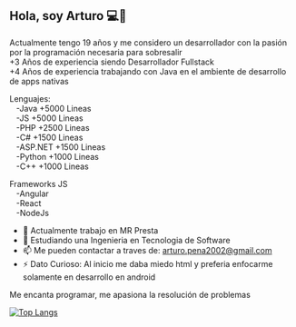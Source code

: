 ## Hola, soy Arturo 💻💜
Actualmente tengo 19 años y me considero un desarrollador con la pasión por la programación necesaria para sobresalir <br>
+3 Años de experiencia siendo Desarrollador Fullstack <br>
+4 Años de experiencia trabajando con Java en el ambiente de desarrollo de apps nativas <br>

Lenguajes: <br>
&nbsp;&nbsp;&nbsp;-Java +5000 Lineas<br>
&nbsp;&nbsp;&nbsp;-JS +5000 Lineas<br>
&nbsp;&nbsp;&nbsp;-PHP +2500 Lineas<br>
&nbsp;&nbsp;&nbsp;-C# +1500 Lineas<br>
&nbsp;&nbsp;&nbsp;-ASP.NET +1500 Lineas<br>
&nbsp;&nbsp;&nbsp;-Python +1000 Lineas<br>
&nbsp;&nbsp;&nbsp;-C++ +1000 Lineas<br>
    
Frameworks JS<br>
    &nbsp;&nbsp;&nbsp;-Angular<br>
    &nbsp;&nbsp;&nbsp;-React<br>
    &nbsp;&nbsp;&nbsp;-NodeJs<br>
        
        

- 💼 Actualmente trabajo en MR Presta 
- 🔭 Estudiando una Ingenieria en Tecnologia de Software
- 📫 Me pueden contactar a traves de: arturo.pena2002@gmail.com
- ⚡ Dato Curioso: Al inicio me daba miedo html y preferia enfocarme solamente en desarrollo en android



 Me encanta programar, me apasiona la resolución de problemas

[![Top Langs](https://github-readme-stats.vercel.app/api/top-langs/?username=ArturoHP)](https://github.com/ArturoHP/github-readme-stats)

